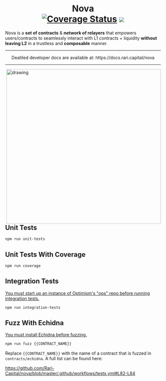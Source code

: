 <h1 align="center">Nova<br><a href='https://coveralls.io/github/Rari-Capital/nova?branch=master'><img src='https://coveralls.io/repos/github/Rari-Capital/nova/badge.svg?branch=master' alt='Coverage Status' /></a> <a href="https://github.com/Rari-Capital/nova/actions/workflows/tests.yml"><img src="https://github.com/Rari-Capital/nova/actions/workflows/tests.yml/badge.svg"/></a></h1>  

Nova is a **set of contracts** & **network of relayers** that empowers users/contracts to seamlessly interact with L1 contracts + liquidity **without leaving L2** in a trustless and **composable** manner.

---

<p align="center"> Deatiled developer docs are available at: https://docs.rari.capital/nova </h1>

---

<img align="right" src="https://user-images.githubusercontent.com/26209401/116805216-c5e9ef80-aad9-11eb-81c8-06dcb2468c9c.png" alt="drawing" width="500"/>

## Unit Tests

```bash
npm run unit-tests
```

## Unit Tests With Coverage

```bash
npm run coverage
```

## Integration Tests
[You must start up an instance of Optimism's "ops" repo before running integration tests.](https://github.com/ethereum-optimism/optimism/tree/develop/ops)

```bash
npm run integration-tests
```

## Fuzz With Echidna
[You must install Echidna before fuzzing.](https://github.com/crytic/echidna#installation)

```bash
npm run fuzz {{CONTRACT_NAME}}
```
Replace `{{CONTRACT_NAME}}` with the name of a contract that is fuzzed in `contracts/echidna`. A full list can be found here:

https://github.com/Rari-Capital/nova/blob/master/.github/workflows/tests.yml#L82-L84
